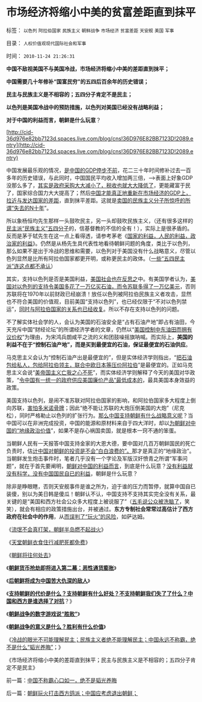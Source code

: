 # 市场经济将缩小中美的贫富差距直到抹平

标签： `以色列` `阿拉伯国家` `民族主义` `朝鲜战争` `市场经济` `贫富差距` `天安舰` `美国` `军事` 

目录： `人权价值观现代国际社会和军事`

时间： `2010-11-24 21:26:31`

**中国不敌视美国不与美国冷战，市场经济将缩小中美的差距直到抹平；**

**中国需要几十年修补“国富民穷”的五四后百余年的历史错误；**

**民主与民族主义是不相容的；五四分子肯定不是民主；**

**以色列是美国冷战中的预防措施，以色列对美国已经没有战略利益；**

**对于中国的利益而言，朝鲜是什么玩意**？

[http://cid-36d976e82bb7123d.spaces.live.com/blog/cns!36D976E82BB7123D!2089.entry](http://cid-36d976e82bb7123d.spaces.live.com/blog/cns!36D976E82BB7123D!2089.entry)

中国发展最乐观的情况，[是中国的GDP停步不前](../../../2009/12/28/“生产倒退”可能社会进步.md)，花二三十年时间修补过去一百多年的历史错误，与此同时，中国国民平均收入增加两三倍，——>表面上好象GDP没那么多了，[其实是政府采购大大减小了，税收也就大大降低了](http://hi.baidu.com/darthchn/blog/item/36936ecb167ce64bf31fe743.html)，更能藏富于民了，国家综合国力大大提高了；然后[中国才能真正地重新在市场经济的GDP上，拉近与发达国家的差距](../../../2008/7/6/什么是社会生产的价值？什么是GDP？.md)，直到抹平差距。这就是[卖国的民族主义分子所惊呼的所谓“失去的N十年](../../../2010/5/3/“失去的十年”是日本老百姓物美价廉的十年.md)”。

所以象杨恒均先生那样一头鼓吹民主，另一头却鼓吹民族主义，（还有很多这样的[民主派“民族主义”五四分子](../../../2010/10/29/“旧社会”未必真的腐败黑暗；.md)的，信基督教的不信的全有！），实际上是很矛盾的。反而是茅于轼先生在这一点上看得透，请参考茅老《[国家的利益，人民的利益，政治家的利益](http://blog.sina.com.cn/s/blog_49a3971d0100ag19.html)》。仍然是从杨先生具代表性地看待朝鲜问题的角度，类比于以色列，那么如果不是出于冷战的思维和需要，以色列对于美国没有什么战略意义，尽管以色列显然是比所有阿拉伯国家都更开明，或称更民主的政体。（[一些“五四民主派”连这点都不承认](../../../2010/9/25/进步的障碍可能是所谓的“人民群众”.md)）

其实，支持以色列是否是美国利益，[美国社会也在反思之](../../../2009/8/3/谁说美国很聪明的？.md)中。有美国学者认为，[美国对以色列的支持令美国多花了一万亿买石油，而令苏联多得了一万亿美元](../../../2010/6/24/支持朝鲜得到了什么？失去了什么？多大的代价？.md)，否则苏联将在1970年以前财政已经崩溃！放任以色列被阿拉伯民族主义者攻击，显然也不符合美国的价值观，目前美国“支持以色列”，也已经仅限于“不对以色列禁运”，[同时与阿拉伯国家的关系也已经收复](../../../2009/7/5/软实力是什么？中国，美国，阿拉伯的软实力？.md)。所以不存在支持以色列的问题。

不了解实体社会学的人，会认为美国的石油安全是“占有石油产地”即占有油田，今天充斥中国“财经论坛”的所谓经济学者的文章，仍然以“[美国控制中东油田而拥有议价权](../../../2008/7/18/为什么美国没有尝试征服全球.md)”为理由，为宋鸿兵朗咸平之流的义和团鼓噪摇旗呐喊。而实际上，**美国的利益不在于“控制石油产地”，而是买到最便宜的石油，保证最便宜的石油供应**。

马克思主义会认为“控制石油产出是最便宜的”，但是实体经济学则指出，“[把石油包给私人，包给阿拉伯领主，联合中欧日本等压价阿拉伯](../../../2008/12/8/第四次工业革命中国应与美国日本紧密结盟.md)”是最便宜的。正如马克思主义会说“[美帝国主义亡我之心不死](../../../2009/9/30/中国是一个大国！.md)”，而实体经济学则解释了今天的美国对华政策，“[令中国有一统一的政府供应美国廉价产品”最低成本的](../../../2010/10/30/辛丑“东南互保”保中华一脉能存没有象非洲一样被瓜分.md)，最具美国本身效益的政策。

美国支持以色列，是闹不准苏联对阿拉伯国家的影响，和阿拉伯国家多大程度上倒向苏联，[害怕多米诺骨牌](http://blog.sina.com.cn/s/blog_5563a64d0100aqn9.html)；因此“绝不能让苏联的大炮压倒美国的大炮”（尼克松），同时严格勒止以色列的扩张行为。[那么中国支持朝鲜有什么战略意义呢](../../../2010/6/24/支持朝鲜得到了什么？失去了什么？多大的代价？.md)？当中国可以在非洲完成投资，中国的能源和原材料来自于四大洋时，却以[为朝鲜对中国的“地缘政治价值](../../../2010/9/13/战争的意义是什么？胜利有什么价值.md)”，如果不是存心祸国卖国，就是根本一窍不通的笨蛋。

当朝鲜人民有一天报答中国支持金家的大恩大德，要中国对几百万朝鲜国民的死亡负责时，估[计中国对朝鲜的投资是不会“白白浪费的”。](../../../2010/1/11/后朝鲜将成为中国苦大仇深的对手.md)那才是真正的“地缘政治”。当朝鲜发生炮击事件时，笔者几乎没有一个字论及军版汉奸愤青之所谓“军事问题”，就在于首先要阐明，[朝鲜对中国的利益而言](http://hi.baidu.com/darthchn/blog/item/30264b1e14ebd96df724e437.html)，到底是什么玩意？[没有利益就没有科学，没有中国国民自已的利益](../../../2010/2/23/推介利益，不要推介哲学.md)，朝鲜是什么玩意？

除非是睁眼瞎，否则天安舰事件是谁之所为，迫于谁的压力而暂停，就算中国自已装傻，别以为美日韩是傻瓜！朝鲜认不认，中国支持不支持其实完全没有关系，最关键的是“美国和西方社会公众多大程度上被说服了”（[五毛说公众被洗脑了](../../../2010/6/25/个体价值观有可能“洗脑”吗？只有理性主义才有“洗脑.md)，笑笑），就会有相应的政策措施出台，并被通过。**东方专制社会常常过高估计了西方政府在社会中的作用**，从[而误判了“玩火”的风险](../../../2009/6/2/金将军正日不会真打架，朝鲜半岛燃不起战火.md)，如萨达姆。

《[流氓不会真打架，朝鲜半岛燃不起战火](../../../2009/6/2/金将军正日不会真打架，朝鲜半岛燃不起战火.md)》

《[天堂朝鲜衣食住行减肥死都免费](../../../2009/6/3/朝鲜是个天堂，衣食住行减肥死都免费.md)》

《[朝鲜将往何处去](http://blog.sina.com.cn/s/blog_5563a64d0100d9wx.html)》

《[**朝鲜货币抢劫即将进入第二幕：恶性通货膨胀**](../../../2010/1/10/朝鲜货币抢劫即将进入第二幕：恶性通货膨胀.md)》

《[**后朝鲜将成为中国苦大仇深的敌人**](../../../2010/1/11/后朝鲜将成为中国苦大仇深的对手.md)》

《[**支持朝鲜的代价是什么？支持朝鲜有什么好处？不支持朝鲜我们失了了什么？中国和西方是谁选择了对抗**](../../../2010/1/11/后朝鲜将成为中国苦大仇深的对手.md)？》

《[**朝鲜战争的数字游戏说“胜败”**](../../../2009/11/30/朝鲜战争数字游戏二三事.md)》

《[**朝鲜战争的意义是什么？胜利有什么价值**](../../../2010/9/13/战争的意义是什么？胜利有什么价值.md)》

《[冷战的眼光不可能理解民主；民族主义者绝不能理解民主；中国永远不称霸，绝不是什么“韬光养晦”](../../../2010/11/24/中国不称霸心口如一，绝不是韬光养晦.md)；》

《市场经济将缩小中美的差距直到抹平；民主与民族主义是不相容的；五四分子肯定不是民主》



前一篇：[中国不称霸心口如一，绝不是韬光养晦](../../../2010/11/24/中国不称霸心口如一，绝不是韬光养晦.md)

后一篇：[朝鲜玩火打击西方鸽派；中国应考虑退出朝鲜；](../../../2010/11/24/朝鲜玩火打击西方鸽派；中国应考虑退出朝鲜；.md)